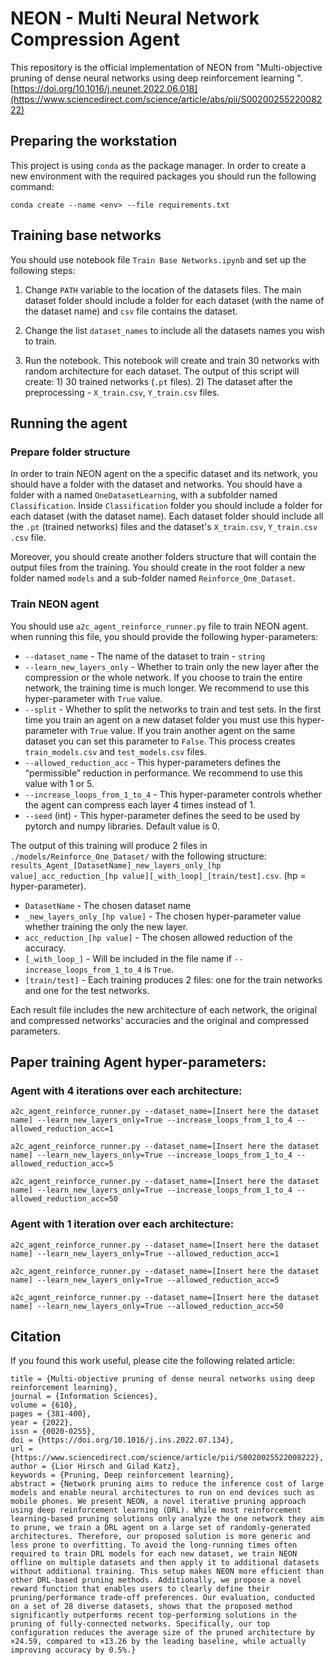 # NEON - Multi Neural Network Compression Agent

This repository is the official implementation of NEON from "Multi-objective pruning of dense neural networks using deep reinforcement learning
". [https://doi.org/10.1016/j.neunet.2022.06.018](https://www.sciencedirect.com/science/article/abs/pii/S0020025522008222)

## Preparing the workstation
This project is using `conda` as the package manager. 
In order to create a new environment with the required packages you should run the following command:
```
conda create --name <env> --file requirements.txt
``` 

## Training base networks
You should use notebook file `Train Base Networks.ipynb` and set up the following steps:
1. Change `PATH` variable to the location of the datasets files. The main dataset folder should include a folder for 
each dataset (with the name of the dataset name) and `csv` file contains the dataset.

2. Change the list `dataset_names` to include all the datasets names you wish to train.

3. Run the notebook. This notebook will create and train 30 networks with random architecture for each dataset. The output of this script will create: 1) 30 trained networks (`.pt` files). 2) The dataset after the preprocessing - `X_train.csv`, `Y_train.csv` files.
  

## Running the agent
### Prepare folder structure
In order to train NEON agent on the a specific dataset and its network, you should have a folder with the dataset and networks.
You should have a folder with a named `OneDatasetLearning`, with a subfolder named `Classification`. Inside `Classification` folder you should include a folder for each dataset (with the dataset name). Each dataset folder should include all the `.pt` (trained networks) files and the dataset's `X_train.csv`, `Y_train.csv` `.csv` file.

Moreover, you should create another folders structure that will contain the output files from the training. You should create in the root folder a new folder named `models` and a sub-folder named `Reinforce_One_Dataset`. 
 
### Train NEON agent
You should use `a2c_agent_reinforce_runner.py` file to train NEON agent. when running this file, you should provide the following hyper-parameters:
* `--dataset_name` - The name of the dataset to train - `string`
* `--learn_new_layers_only` - Whether to train only the  new layer after the compression or the whole network. If you choose to train the entire network, the training time is much longer. We recommend to use this hyper-parameter with `True` value.
* `--split` - Whether to split the networks to train and test sets. In the first time you train an agent on a new dataset folder you must use this hyper-parameter with `True` value. If you train another agent on the same dataset you can set this parameter to `False`. This process creates `train_models.csv` and `test_models.csv` files.
* `--allowed_reduction_acc` - This hyper-parameters defines the “permissible” reduction in performance. We recommend to use this value with 1 or 5.
* `--increase_loops_from_1_to_4` - This hyper-parameter controls whether the agent can compress each layer 4 times instead of 1.
* `--seed` (int) - This hyper-parameter defines the seed to be used by pytorch and numpy libraries. Default value is 0.


The output of this training will produce 2 files in `./models/Reinforce_One_Dataset/` with the following structure:
`results_Agent_[DatasetName]_new_layers_only_[hp value]_acc_reduction_[hp value][_with_loop]_[train/test].csv`. (hp = hyper-parameter).
* `DatasetName` - The chosen dataset name
* `_new_layers_only_[hp value]` - The chosen hyper-parameter value whether training the only the new layer.
* `acc_reduction_[hp value]` - The chosen allowed reduction of the accuracy.
* `[_with_loop_]` - Will be included in the file name if `--increase_loops_from_1_to_4` is `True`.
* `[train/test]` - Each training produces 2 files: one for the train networks and one for the test networks.

Each result file includes the new architecture of each network, the original and compressed networks' accuracies and the original and compressed parameters.

## Paper training Agent hyper-parameters:
### Agent with 4 iterations over each architecture:
```
a2c_agent_reinforce_runner.py --dataset_name=[Insert here the dataset name] --learn_new_layers_only=True --increase_loops_from_1_to_4 --allowed_reduction_acc=1

a2c_agent_reinforce_runner.py --dataset_name=[Insert here the dataset name] --learn_new_layers_only=True --increase_loops_from_1_to_4 --allowed_reduction_acc=5

a2c_agent_reinforce_runner.py --dataset_name=[Insert here the dataset name] --learn_new_layers_only=True --increase_loops_from_1_to_4 --allowed_reduction_acc=50
``` 
      
### Agent with 1 iteration over each architecture:
```
a2c_agent_reinforce_runner.py --dataset_name=[Insert here the dataset name] --learn_new_layers_only=True --allowed_reduction_acc=1

a2c_agent_reinforce_runner.py --dataset_name=[Insert here the dataset name] --learn_new_layers_only=True --allowed_reduction_acc=5

a2c_agent_reinforce_runner.py --dataset_name=[Insert here the dataset name] --learn_new_layers_only=True --allowed_reduction_acc=50
``` 

## Citation
If you found this work useful, please cite the following related article:
```
title = {Multi-objective pruning of dense neural networks using deep reinforcement learning},
journal = {Information Sciences},
volume = {610},
pages = {381-400},
year = {2022},
issn = {0020-0255},
doi = {https://doi.org/10.1016/j.ins.2022.07.134},
url = {https://www.sciencedirect.com/science/article/pii/S0020025522008222},
author = {Lior Hirsch and Gilad Katz},
keywords = {Pruning, Deep reinforcement learning},
abstract = {Network pruning aims to reduce the inference cost of large models and enable neural architectures to run on end devices such as mobile phones. We present NEON, a novel iterative pruning approach using deep reinforcement learning (DRL). While most reinforcement learning-based pruning solutions only analyze the one network they aim to prune, we train a DRL agent on a large set of randomly-generated architectures. Therefore, our proposed solution is more generic and less prone to overfitting. To avoid the long-running times often required to train DRL models for each new dataset, we train NEON offline on multiple datasets and then apply it to additional datasets without additional training. This setup makes NEON more efficient than other DRL-based pruning methods. Additionally, we propose a novel reward function that enables users to clearly define their pruning/performance trade-off preferences. Our evaluation, conducted on a set of 28 diverse datasets, shows that the proposed method significantly outperforms recent top-performing solutions in the pruning of fully-connected networks. Specifically, our top configuration reduces the average size of the pruned architecture by ×24.59, compared to ×13.26 by the leading baseline, while actually improving accuracy by 0.5%.}
```

